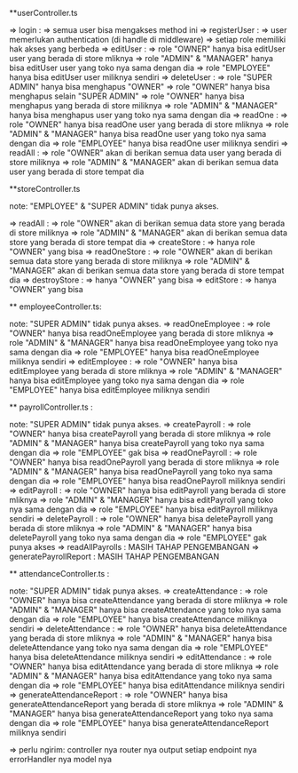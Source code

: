 **userController.ts

=> login : 
    => semua user bisa mengakses method ini
=> registerUser :
    => user memerlukan authentication (di handle di middleware)
    => setiap role memiliki hak akses yang berbeda
=> editUser :
    => role "OWNER" hanya bisa editUser user yang berada di store mliknya
    => role "ADMIN" & "MANAGER" hanya bisa editUser user yang toko nya sama dengan dia
    => role "EMPLOYEE" hanya bisa editUser user miliknya sendiri
=> deleteUser :
    => role "SUPER ADMIN" hanya bisa menghapus "OWNER"
    => role "OWNER" hanya bisa menghapus selain "SUPER ADMIN"
    => role "OWNER" hanya bisa menghapus yang berada di store miliknya
    => role "ADMIN" & "MANAGER" hanya bisa menghapus user yang toko nya sama dengan dia
=> readOne :
    => role "OWNER" hanya bisa readOne user yang berada di store mliknya
    => role "ADMIN" & "MANAGER" hanya bisa readOne user yang toko nya sama dengan dia
    => role "EMPLOYEE" hanya bisa readOne user miliknya sendiri
=> readAll : 
    => role "OWNER" akan di berikan semua data user yang berada di store miliknya
    => role "ADMIN" & "MANAGER" akan di berikan semua data user yang berada di store tempat dia


**storeController.ts

note: "EMPLOYEE" & "SUPER ADMIN" tidak punya akses.

=> readAll :
    => role "OWNER" akan di berikan semua data store yang berada di store miliknya
    => role "ADMIN" & "MANAGER" akan di berikan semua data store yang berada di store tempat dia
=> createStore :
    => hanya role "OWNER" yang bisa
=> readOneStore :
    => role "OWNER" akan di berikan semua data store yang berada di store miliknya
    => role "ADMIN" & "MANAGER" akan di berikan semua data store yang berada di store tempat dia
=> destroyStore : 
    => hanya "OWNER" yang bisa 
=> editStore :
    => hanya "OWNER" yang bisa 


** employeeController.ts:

note: "SUPER ADMIN" tidak punya akses.
=> readOneEmployee :
    => role "OWNER" hanya bisa readOneEmployee yang berada di store mliknya
    => role "ADMIN" & "MANAGER" hanya bisa readOneEmployee yang toko nya sama dengan dia
    => role "EMPLOYEE" hanya bisa readOneEmployee miliknya sendiri
=> editEmployee :
    => role "OWNER" hanya bisa editEmployee yang berada di store mliknya
    => role "ADMIN" & "MANAGER" hanya bisa editEmployee yang toko nya sama dengan dia
    => role "EMPLOYEE" hanya bisa editEmployee miliknya sendiri


** payrollController.ts :

note: "SUPER ADMIN" tidak punya akses.
=> createPayroll : 
    => role "OWNER" hanya bisa createPayroll yang berada di store mliknya
    => role "ADMIN" & "MANAGER" hanya bisa createPayroll yang toko nya sama dengan dia
    => role "EMPLOYEE" gak bisa
=> readOnePayroll :
    => role "OWNER" hanya bisa readOnePayroll yang berada di store mliknya
    => role "ADMIN" & "MANAGER" hanya bisa readOnePayroll yang toko nya sama dengan dia
    => role "EMPLOYEE" hanya bisa readOnePayroll miliknya sendiri
=> editPayroll : 
    => role "OWNER" hanya bisa editPayroll yang berada di store mliknya
    => role "ADMIN" & "MANAGER" hanya bisa editPayroll yang toko nya sama dengan dia
    => role "EMPLOYEE" hanya bisa editPayroll miliknya sendiri
=> deletePayroll : 
    => role "OWNER" hanya bisa deletePayroll yang berada di store mliknya
    => role "ADMIN" & "MANAGER" hanya bisa deletePayroll yang toko nya sama dengan dia
    => role "EMPLOYEE" gak punya akses
=> readAllPayrolls : MASIH TAHAP PENGEMBANGAN
=> generatePayrollReport : MASIH TAHAP PENGEMBANGAN


** attendanceController.ts :

note: "SUPER ADMIN" tidak punya akses.
=> createAttendance :
    => role "OWNER" hanya bisa createAttendance yang berada di store mliknya
    => role "ADMIN" & "MANAGER" hanya bisa createAttendance yang toko nya sama dengan dia
    => role "EMPLOYEE" hanya bisa createAttendance miliknya sendiri
=> deleteAttendance :
    => role "OWNER" hanya bisa deleteAttendance yang berada di store mliknya
    => role "ADMIN" & "MANAGER" hanya bisa deleteAttendance yang toko nya sama dengan dia
    => role "EMPLOYEE" hanya bisa deleteAttendance miliknya sendiri
=> editAttendance :
    => role "OWNER" hanya bisa editAttendance yang berada di store mliknya
    => role "ADMIN" & "MANAGER" hanya bisa editAttendance yang toko nya sama dengan dia
    => role "EMPLOYEE" hanya bisa editAttendance miliknya sendiri
=> generateAttendanceReport :
    => role "OWNER" hanya bisa generateAttendanceReport yang berada di store mliknya
    => role "ADMIN" & "MANAGER" hanya bisa generateAttendanceReport yang toko nya sama dengan dia
    => role "EMPLOYEE" hanya bisa generateAttendanceReport miliknya sendiri


=> perlu ngirim:
    controller nya
    router nya
    output setiap endpoint nya
    errorHandler nya
    model nya